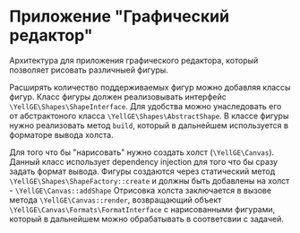Приложение "Графический редактор"
=======================================

Архитектура для приложения графического редактора, который позволяет рисовать различныей фигуры.

Расширять количество поддерживаемых фигур можно добавляя классы фигур. Класс фигуры должен реализовывать интерфейс `\YellGE\Shapes\ShapeInterface`. Для удобства можно унаследовать его от абстрактоного класса `\YellGE\Shapes\AbstractShape`. В классе фигуры нужно реализовать метод `build`, который в дальнейшем используется в форматоре вывода холста.

Для того что бы "нарисовать" нужно создать холст (`\YellGE\Canvas`). Данный класс использует dependency injection для того что бы сразу задать формат вывода.
Фигуры создаются через статический метод `\YellGE\Shapes\ShapeFactory::create` и должны быть добавлены на холст - `\YellGE\Canvas::addShape`
Отрисовка холста заключается в вызове метода `\YellGE\Canvas::render`, возвращающий объект `\YellGE\Canvas\Formats\FormatInterface` с нарисованными фигурами, который в дальнейшем можно обрабатывать в соответсвии с задачей.